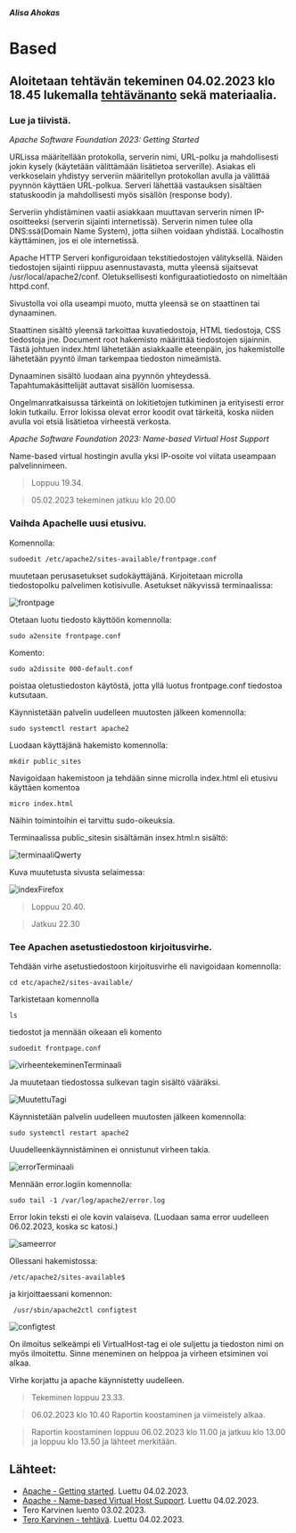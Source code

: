 ##### Alisa Ahokas

# Based													

## Aloitetaan tehtävän tekeminen 04.02.2023 klo 18.45 lukemalla [tehtävänanto](https://terokarvinen.com/2023/linux-palvelimet-2023-alkukevat/) sekä materiaalia.

### Lue ja tiivistä.

*Apache Software Foundation 2023: Getting Started*

URLissa määritellään protokolla, serverin nimi, URL-polku ja mahdollisesti jokin kysely (käytetään välittämään lisätietoa serverille). Asiakas eli verkkoselain yhdistyy serveriin määritellyn protokollan avulla ja välittää pyynnön käyttäen URL-polkua. Serveri lähettää vastauksen sisältäen statuskoodin ja mahdollisesti myös sisällön (response body).

Serveriin yhdistäminen vaatii asiakkaan muuttavan serverin nimen IP-osoitteeksi (serverin sijainti internetissä). Serverin nimen tulee olla DNS:ssä(Domain Name System), jotta siihen voidaan yhdistää. Localhostin käyttäminen, jos ei ole internetissä.

Apache HTTP Serveri konfiguroidaan tekstitiedostojen välityksellä. Näiden tiedostojen sijainti riippuu asennustavasta, mutta yleensä sijaitsevat /usr/local/apache2/conf. Oletuksellisesti konfiguraatiotiedosto on nimeltään httpd.conf.

Sivustolla voi olla useampi muoto, mutta yleensä se on staattinen tai dynaaminen.

Staattinen sisältö yleensä tarkoittaa kuvatiedostoja, HTML tiedostoja, CSS tiedostoja jne. Document root hakemisto määrittää tiedostojen sijainnin. Tästä johtuen index.html lähetetään asiakkaalle eteenpäin, jos hakemistolle lähetetään pyyntö ilman tarkempaa tiedoston nimeämistä.

Dynaaminen sisältö luodaan aina pyynnön yhteydessä. Tapahtumakäsittelijät auttavat sisällön luomisessa.

Ongelmanratkaisussa tärkeintä on lokitietojen tutkiminen ja erityisesti error lokin tutkailu. Error lokissa olevat error koodit ovat tärkeitä, koska niiden avulla voi etsiä lisätietoa virheestä verkosta.


*Apache Software Foundation 2023: Name-based Virtual Host Support*

Name-based virtual hostingin avulla yksi IP-osoite voi viitata useampaan palvelinnimeen.

> Loppuu 19.34.


> 05.02.2023 tekeminen jatkuu klo 20.00


### Vaihda Apachelle uusi etusivu. 

Komennolla:

    sudoedit /etc/apache2/sites-available/frontpage.conf 

muutetaan perusasetukset sudokäyttäjänä. Kirjoitetaan microlla tiedostopolku palvelimen kotisivulle. Asetukset näkyvissä terminaalissa:


![frontpage](https://user-images.githubusercontent.com/112398757/216960875-d52119f2-7736-4752-9a52-a2ff331c5b33.JPG)


Otetaan luotu tiedosto käyttöön komennolla:

    sudo a2ensite frontpage.conf


Komento:

    sudo a2dissite 000-default.conf

poistaa oletustiedoston käytöstä, jotta yllä luotus frontpage.conf tiedostoa kutsutaan.

Käynnistetään palvelin uudelleen muutosten jälkeen komennolla:

    sudo systemctl restart apache2


Luodaan käyttäjänä hakemisto komennolla:

    mkdir public_sites 

Navigoidaan hakemistoon ja tehdään sinne microlla index.html eli etusivu käyttäen komentoa

    micro index.html

Näihin toimintoihin ei tarvittu sudo-oikeuksia.

Terminaalissa public_sitesin sisältämän insex.html:n sisältö:


![terminaaliQwerty](https://user-images.githubusercontent.com/112398757/216959920-b093168c-3cfe-4aff-bd94-5adc1c62422e.JPG)


Kuva muutetusta sivusta selaimessa:


![indexFirefox](https://user-images.githubusercontent.com/112398757/216954115-75e81b1f-f0e7-4df4-80f3-118f4a65e69f.JPG)


>Loppuu 20.40.

>Jatkuu 22.30


### Tee Apachen asetustiedostoon kirjoitusvirhe.


Tehdään virhe asetustiedostoon kirjoitusvirhe eli navigoidaan komennolla:

    cd etc/apache2/sites-available/

Tarkistetaan komennolla

    ls

tiedostot ja mennään oikeaan eli komento

    sudoedit frontpage.conf
    
    
![virheentekeminenTerminaali](https://user-images.githubusercontent.com/112398757/216958974-795b4909-3655-43ba-bc76-da040b0ebca2.JPG)


Ja muutetaan tiedostossa sulkevan tagin sisältö vääräksi.


![MuutettuTagi](https://user-images.githubusercontent.com/112398757/216958470-47c4ec63-5dd2-4402-8359-bc4f471811e4.JPG)


Käynnistetään palvelin uudelleen muutosten jälkeen komennolla:

    sudo systemctl restart apache2

Uuudelleenkäynnistäminen ei onnistunut virheen takia.


![errorTerminaali](https://user-images.githubusercontent.com/112398757/216959144-810a0f80-c0c7-45f4-bca1-6ce5d01f393c.JPG)



Mennään error.logiin komennolla:

    sudo tail -1 /var/log/apache2/error.log

Error lokin teksti ei ole kovin valaiseva. (Luodaan sama error uudelleen 06.02.2023, koska sc katosi.)


![sameerror](https://user-images.githubusercontent.com/112398757/216963403-169abe9c-5980-4225-81ff-12d138c9c709.JPG)


Ollessani hakemistossa:

    /etc/apache2/sites-available$ 

ja kirjoittaessani komennon:

     /usr/sbin/apache2ctl configtest
     
     
 ![configtest](https://user-images.githubusercontent.com/112398757/216959259-8cf21f17-0ce4-40a5-82f7-68dbd3570615.JPG)


On ilmoitus selkeämpi eli VirtualHost-tag ei ole suljettu ja tiedoston nimi on myös ilmoitettu. Sinne meneminen on helppoa ja virheen etsiminen voi alkaa.

Virhe korjattu ja apache käynnistetty uudelleen.

>Tekeminen loppuu 23.33.



> 06.02.2023 klo 10.40 Raportin koostaminen ja viimeistely alkaa.

>Raportin koostaminen loppuu 06.02.2023 klo 11.00 ja jatkuu klo 13.00 ja loppuu klo 13.50 ja lähteet merkitään.


## Lähteet:

- [Apache - Getting started](https://httpd.apache.org/docs/2.4/getting-started.html). Luettu 04.02.2023.
- [Apache - Name-based Virtual Host Support](https://httpd.apache.org/docs/current/vhosts/name-based.html). Luettu 04.02.2023.
- Tero Karvinen luento 03.02.2023.
- [Tero Karvinen - tehtävä](https://terokarvinen.com/2023/linux-palvelimet-2023-alkukevat/). Luettu 04.02.2023.
